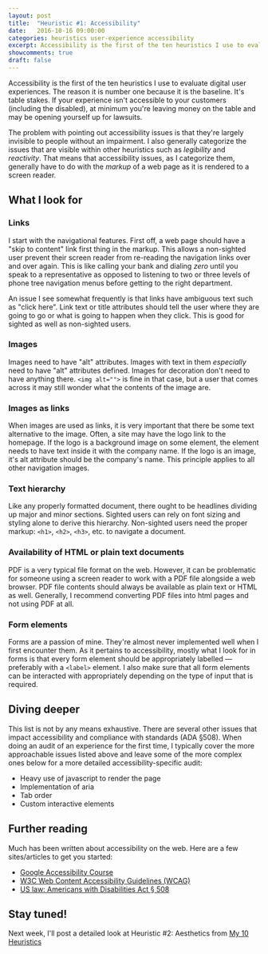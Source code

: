 ```yaml
---
layout: post
title:  "Heuristic #1: Accessibility"
date:   2016-10-16 09:00:00
categories: heuristics user-experience accessibility
excerpt: Accessibility is the first of the ten heuristics I use to evaluate digital user experiences. The reason it is number one because it is the baseline. It's table stakes. If your experience isn't accessible to your customers (including the disabled), at minimum you're leaving money on the table and may be opening yourself up for lawsuits.
showcomments: true
draft: false
---
```


Accessibility is the first of the ten heuristics I use to evaluate digital user experiences. The reason it is number one because it is the baseline. It's table stakes. If your experience isn't accessible to your customers (including the disabled), at minimum you're leaving money on the table and may be opening yourself up for lawsuits.

The problem with pointing out accessibility issues is that they're largely invisible to people without an impairment. I also generally categorize the issues that are visible within other heuristics such as _legibility_ and _reactivity_. That means that accessibility issues, as I categorize them, generally have to do with the _markup_ of a web page as it is rendered to a screen reader.

## What I look for

### Links

I start with the navigational features. First off, a web page should have a "skip to content" link first thing in the markup. This allows a non-sighted user prevent their screen reader from re-reading the navigation links over and over again. This is like calling your bank and dialing _zero_ until you speak to a representative as opposed to listening to two or three levels of phone tree navigation menus before getting to the right department.

An issue I see somewhat frequently is that links have ambiguous text such as "click here". Link text or title attributes should tell the user where they are going to go or what is going to happen when they click. This is good for sighted as well as non-sighted users.

### Images

Images need to have "alt" attributes. Images with text in them _especially_ need to have "alt" attributes defined. Images for decoration don't need to have anything there. `<img alt="">` is fine in that case, but a user that comes across it may still wonder what the contents of the image are.

### Images as links

When images are used as links, it is very important that there be some text alternative to the image. Often, a site may have the logo link to the homepage. If the logo is a background image on some element, the element needs to have text inside it with the company name. If the logo is an image, it's alt attribute should be the company's name. This principle applies to all other navigation images.

### Text hierarchy

Like any properly formatted document, there ought to be headlines dividing up major and minor sections. Sighted users can rely on font sizing and styling alone to derive this hierarchy. Non-sighted users need the proper markup: `<h1>`, `<h2>`, `<h3>`, etc. to navigate a document.

### Availability of HTML or plain text documents

PDF is a very typical file format on the web. However, it can be problematic for someone using a screen reader to work with a PDF file alongside a web browser. PDF file contents should always be available as plain text or HTML as well. Generally, I recommend converting PDF files into html pages and not using PDF at all.

### Form elements

Forms are a passion of mine. They're almost never implemented well when I first encounter them. As it pertains to accessibility, mostly what I look for in forms is that every form element should be appropriately labelled &mdash; preferably with a `<label>` element. I also make sure that all form elements can be interacted with appropriately depending on the type of input that is required.

## Diving deeper

This list is not by any means exhaustive. There are several other issues that impact accessibility and compliance with standards (ADA &sect;508). When doing an audit of an experience for the first time, I typically cover the more approachable issues listed above and leave some of the more complex ones below for a more detailed accessibility-specific audit:

 - Heavy use of javascript to render the page
 - Implementation of aria
 - Tab order
 - Custom interactive elements

## Further reading

Much has been written about accessibility on the web. Here are a few sites/articles to get you started:

- [Google Accessibility Course](https://www.google.com/accessibility/)
- [W3C Web Content Accessibility Guidelines (WCAG)](https://www.w3.org/WAI/intro/wcag.php)
- [US law: Americans with Disabilities Act &sect; 508](https://www.section508.gov/)

## Stay tuned!

Next week, I'll post a detailed look at Heuristic #2: Aesthetics from [My 10 Heuristics](http://seanrice.net/heuristics/user-experience/2016/10/07/heuristics-overview.html)
